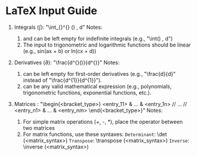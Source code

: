 # LaTeX Input Guide

1. Integrals (∫): "\int_{<lower>}^{<upper>} (<argument>) \, d<variable>" 
    Notes:
    1. <lower> and <upper> can be left empty for indefinite integrals 
        (e.g., "\int(<argument>) \, d<variable>")
    2. The input <argument> to trigonometric and logarithmic functions should be linear 
        (e.g., sin(ax + b) or ln(cx + d))

2. Derivatives (∂): "\frac{d^{<order>}(<function>)}{d<variable>^{<order>}}"
    Notes:
    1. <oreder> can be left empty for first-order derivatives 
        (e.g., "\frac{d<function>}{d<variable>}" instead of "\frac{d^{1}<function>}{d<variable>^{1}}").
    2. <function> can be any valid mathematical expression
        (e.g., polynomials, trigonometric functions, exponential functions, etc.).

3. Matrices : "\begin{<bracket_type>} <entry_11> & ... & <entry_1n> // ... // <entry_n1> & ... & <entry_nm> \end{<bracket_type>}"
    Notes:
    1. For simple matrix operations (+, -, *), place the operator between two matrices
    2. For matrix functions, use these syntaxes:
        `Determinant`: \det (<matrix_syntax>)
        `Transpose`: \transpose (<matrix_syntax>)
        `Inverse`: \inverse (<matrix_syntax>)
 



